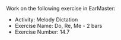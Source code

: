 Work on the following exercise in EarMaster:
- Activity: Melody Dictation
- Exercise Name: Do, Re, Me - 2 bars
- Exercise Number: 14.7
